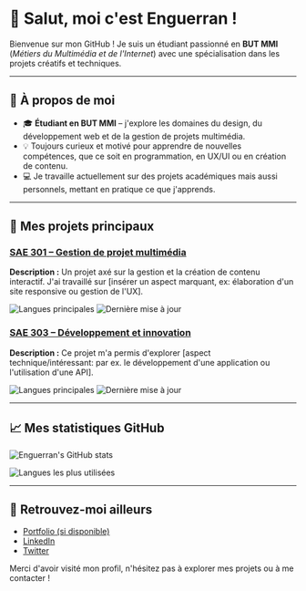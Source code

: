 # 👋 Salut, moi c'est Enguerran !

Bienvenue sur mon GitHub ! Je suis un étudiant passionné en **BUT MMI** (*Métiers du Multimédia et de l'Internet*) avec une spécialisation dans les projets créatifs et techniques.

---

## 🚀 À propos de moi
- 🎓 **Étudiant en BUT MMI** – j'explore les domaines du design, du développement web et de la gestion de projets multimédia.
- 💡 Toujours curieux et motivé pour apprendre de nouvelles compétences, que ce soit en programmation, en UX/UI ou en création de contenu.
- 💻 Je travaille actuellement sur des projets académiques mais aussi personnels, mettant en pratique ce que j'apprends.

---

## 🌟 Mes projets principaux

### [SAE 301 – Gestion de projet multimédia](https://github.com/EnguerranCA/SAE301)
**Description :** Un projet axé sur la gestion et la création de contenu interactif. J'ai travaillé sur [insérer un aspect marquant, ex: élaboration d'un site responsive ou gestion de l'UX].

![Langues principales](https://img.shields.io/github/languages/top/EnguerranCA/SAE301?color=blue&style=flat-square)
![Dernière mise à jour](https://img.shields.io/github/JulianDou/SAE3.01_DOUTRELIGNE_CAROALQUIER)

### [SAE 303 – Développement et innovation](https://github.com/EnguerranCA/SAE-303)
**Description :** Ce projet m'a permis d'explorer [aspect technique/intéressant: par ex. le développement d'une application ou l'utilisation d'une API].

![Langues principales](https://img.shields.io/github/languages/top/EnguerranCA/SAE303?color=red&style=flat-square)
![Dernière mise à jour](https://img.shields.io/github/last-commit/EnguerranCA/SAE303?color=orange&style=flat-square)

---

## 📈 Mes statistiques GitHub
![Enguerran's GitHub stats](https://github-readme-stats.vercel.app/api?username=EnguerranCA&show_icons=true&theme=radical)

![Langues les plus utilisées](https://github-readme-stats.vercel.app/api/top-langs/?username=EnguerranCA&layout=compact&theme=radical)

---

## 🔗 Retrouvez-moi ailleurs
- [Portfolio (si disponible)](https://votreportfolio.com)
- [LinkedIn](https://www.linkedin.com/in/enguerran/)
- [Twitter](https://twitter.com/votrepseudo)

Merci d'avoir visité mon profil, n'hésitez pas à explorer mes projets ou à me contacter !
